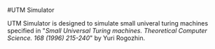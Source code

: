 #UTM Simulator

UTM Simulator is designed to simulate small univeral turing machines specified in 
"<em>Small Universal Turing machines. Theoretical Computer Science. 168 (1996) 215-240</em>" by Yuri Rogozhin.

